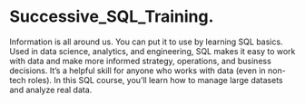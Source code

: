 # Successive_SQL_Training.

Information is all around us. You can put it to use by learning SQL basics. Used in data science, analytics, and engineering, SQL makes it easy to work with data and make more informed strategy, operations, and business decisions. It’s a helpful skill for anyone who works with data (even in non-tech roles). In this SQL course, you’ll learn how to manage large datasets and analyze real data.
